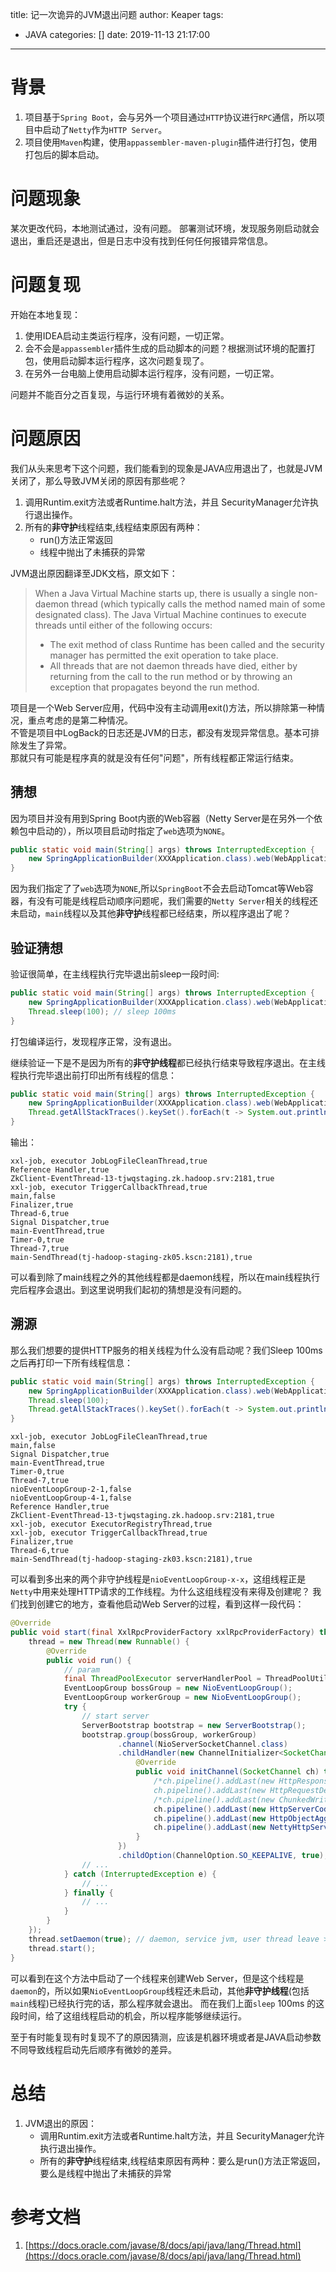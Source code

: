 title: 记一次诡异的JVM退出问题
author: Keaper
tags:
  - JAVA
categories: []
date: 2019-11-13 21:17:00
---
# 背景
1. 项目基于`Spring Boot`，会与另外一个项目通过`HTTP`协议进行`RPC`通信，所以项目中启动了`Netty`作为`HTTP Server`。
2. 项目使用`Maven`构建，使用`appassembler-maven-plugin`插件进行打包，使用打包后的脚本启动。

# 问题现象
某次更改代码，本地测试通过，没有问题。
部署测试环境，发现服务刚启动就会退出，重启还是退出，但是日志中没有找到任何任何报错异常信息。

# 问题复现
开始在本地复现：
1. 使用IDEA启动主类运行程序，没有问题，一切正常。
2. 会不会是`appassembler`插件生成的启动脚本的问题？根据测试环境的配置打包，使用启动脚本运行程序，这次问题复现了。
3. 在另外一台电脑上使用启动脚本运行程序，没有问题，一切正常。

问题并不能百分之百复现，与运行环境有着微妙的关系。

# 问题原因
我们从头来思考下这个问题，我们能看到的现象是JAVA应用退出了，也就是JVM关闭了，那么导致JVM关闭的原因有那些呢？
1. 调用Runtim.exit方法或者Runtime.halt方法，并且 SecurityManager允许执行退出操作。
2. 所有的**非守护**线程结束,线程结束原因有两种：
    - run()方法正常返回
    - 线程中抛出了未捕获的异常

JVM退出原因翻译至JDK文档，原文如下：
> When a Java Virtual Machine starts up, there is usually a single non-daemon thread (which typically calls the method named main of some designated class). The Java Virtual Machine continues to execute threads until either of the following occurs:
> - The exit method of class Runtime has been called and the security manager has permitted the exit operation to take place.
> - All threads that are not daemon threads have died, either by returning from the call to the run method or by throwing an exception that propagates beyond the run method.

项目是一个Web Server应用，代码中没有主动调用exit()方法，所以排除第一种情况，重点考虑的是第二种情况。  
不管是项目中LogBack的日志还是JVM的日志，都没有发现异常信息。基本可排除发生了异常。  
那就只有可能是程序真的就是没有任何"问题"，所有线程都正常运行结束。

## 猜想
因为项目并没有用到Spring Boot内嵌的Web容器（Netty Server是在另外一个依赖包中启动的），所以项目启动时指定了`web`选项为`NONE`。
```java
public static void main(String[] args) throws InterruptedException {
    new SpringApplicationBuilder(XXXApplication.class).web(WebApplicationType.NONE).build().run();
}
```
因为我们指定了了`web`选项为`NONE`,所以`SpringBoot`不会去启动Tomcat等Web容器，有没有可能是线程启动顺序问题呢，我们需要的`Netty Server`相关的线程还未启动，`main`线程以及其他**非守护**线程都已经结束，所以程序退出了呢？

## 验证猜想
验证很简单，在主线程执行完毕退出前sleep一段时间:
```java
public static void main(String[] args) throws InterruptedException {
    new SpringApplicationBuilder(XXXApplication.class).web(WebApplicationType.NONE).build().run();
    Thread.sleep(100); // sleep 100ms
}
```
打包编译运行，发现程序正常，没有退出。

继续验证一下是不是因为所有的**非守护线程**都已经执行结束导致程序退出。在主线程执行完毕退出前打印出所有线程的信息：
```java
public static void main(String[] args) throws InterruptedException {
    new SpringApplicationBuilder(XXXApplication.class).web(WebApplicationType.NONE).build().run();
    Thread.getAllStackTraces().keySet().forEach(t -> System.out.println(t.getName() + "," + t.isDaemon()));
}
```
输出：
```
xxl-job, executor JobLogFileCleanThread,true
Reference Handler,true
ZkClient-EventThread-13-tjwqstaging.zk.hadoop.srv:2181,true
xxl-job, executor TriggerCallbackThread,true
main,false
Finalizer,true
Thread-6,true
Signal Dispatcher,true
main-EventThread,true
Timer-0,true
Thread-7,true
main-SendThread(tj-hadoop-staging-zk05.kscn:2181),true
```
可以看到除了main线程之外的其他线程都是daemon线程，所以在main线程执行完后程序会退出。到这里说明我们起初的猜想是没有问题的。

## 溯源
那么我们想要的提供HTTP服务的相关线程为什么没有启动呢？我们Sleep 100ms之后再打印一下所有线程信息：
```java
public static void main(String[] args) throws InterruptedException {
    new SpringApplicationBuilder(XXXApplication.class).web(WebApplicationType.NONE).build().run();
    Thread.sleep(100);
    Thread.getAllStackTraces().keySet().forEach(t -> System.out.println(t.getName() + "," + t.isDaemon()));
}
```
```
xxl-job, executor JobLogFileCleanThread,true
main,false
Signal Dispatcher,true
main-EventThread,true
Timer-0,true
Thread-7,true
nioEventLoopGroup-2-1,false
nioEventLoopGroup-4-1,false
Reference Handler,true
ZkClient-EventThread-13-tjwqstaging.zk.hadoop.srv:2181,true
xxl-job, executor ExecutorRegistryThread,true
xxl-job, executor TriggerCallbackThread,true
Finalizer,true
Thread-6,true
main-SendThread(tj-hadoop-staging-zk03.kscn:2181),true
```
可以看到多出来的两个非守护线程是`nioEventLoopGroup-x-x`，这组线程正是`Netty`中用来处理HTTP请求的工作线程。为什么这组线程没有来得及创建呢？
我们找到创建它的地方，查看他启动Web Server的过程，看到这样一段代码：
```java
@Override
public void start(final XxlRpcProviderFactory xxlRpcProviderFactory) throws Exception {
    thread = new Thread(new Runnable() {
        @Override
        public void run() {
            // param
            final ThreadPoolExecutor serverHandlerPool = ThreadPoolUtil.makeServerThreadPool(NettyHttpServer.class.getSimpleName());
            EventLoopGroup bossGroup = new NioEventLoopGroup();
            EventLoopGroup workerGroup = new NioEventLoopGroup();
            try {
                // start server
                ServerBootstrap bootstrap = new ServerBootstrap();
                bootstrap.group(bossGroup, workerGroup)
                        .channel(NioServerSocketChannel.class)
                        .childHandler(new ChannelInitializer<SocketChannel>() {
                            @Override
                            public void initChannel(SocketChannel ch) throws Exception {
                                /*ch.pipeline().addLast(new HttpResponseEncoder());
                                ch.pipeline().addLast(new HttpRequestDecoder());*/
                                /*ch.pipeline().addLast(new ChunkedWriteHandler());*/
                                ch.pipeline().addLast(new HttpServerCodec());
                                ch.pipeline().addLast(new HttpObjectAggregator(5*1024*1024));  // merge request & reponse to FULL
                                ch.pipeline().addLast(new NettyHttpServerHandler(xxlRpcProviderFactory, serverHandlerPool));
                            }
                        })
                        .childOption(ChannelOption.SO_KEEPALIVE, true);
                // ...
            } catch (InterruptedException e) {
                // ...
            } finally {
                // ...
            }
        }
    });
    thread.setDaemon(true);	// daemon, service jvm, user thread leave >>> daemon leave >>> jvm leave
    thread.start();
}
```
可以看到在这个方法中启动了一个线程来创建Web Server，但是这个线程是`daemon`的，所以如果`NioEventLoopGroup`线程还未启动，其他**非守护线程**(包括`main`线程)已经执行完的话，那么程序就会退出。
而在我们上面`sleep` 100ms 的这段时间，给了这组线程启动的机会，所以程序能够继续运行。

至于有时能复现有时复现不了的原因猜测，应该是机器环境或者是JAVA启动参数不同导致线程启动先后顺序有微妙的差异。

# 总结
1. JVM退出的原因：
    - 调用Runtim.exit方法或者Runtime.halt方法，并且 SecurityManager允许执行退出操作。
    - 所有的**非守护**线程结束,线程结束原因有两种：要么是run()方法正常返回，要么是线程中抛出了未捕获的异常


# 参考文档
1. [https://docs.oracle.com/javase/8/docs/api/java/lang/Thread.html](https://docs.oracle.com/javase/8/docs/api/java/lang/Thread.html)